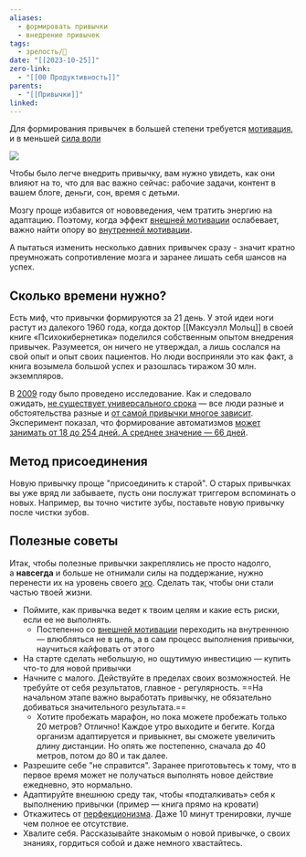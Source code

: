 ```yaml
---
aliases:
  - формировать привычки
  - внедрение привычек
tags:
  - зрелость/🌱
date: "[[2023-10-25]]"
zero-link:
  - "[[00 Продуктивность]]"
parents:
  - "[[Привычки]]"
linked:
---
```

Для формирования привычек в большей степени требуется [мотивация](Мотивация.md), и в меньшей [сила воли](Сила%20воли.md)

![](Мозг.md#^76f241)

Чтобы было легче внедрить привычку, вам нужно увидеть, как они влияют на то, что для вас важно сейчас: рабочие задачи, контент в вашем блоге, деньги, сон, время с детьми.

Мозгу проще избавится от нововведения, чем тратить энергию на адаптацию. Поэтому, когда эффект [внешней мотивации](Внешняя%20мотивация.md) ослабевает, важно найти опору во [внутренней мотивации](Внутренняя%20мотивация.md).

А пытаться изменить несколько давних привычек сразу - значит кратно преумножать сопротивление мозга и заранее лишать себя шансов на успех.
## Сколько времени нужно?
Есть миф, что привычки формируются за 21 день. У этой идеи ноги растут из далекого 1960 года, когда доктор [[Максуэлл Мольц]] в своей книге «Психокибернетика» поделился собственным опытом внедрения привычек. Разумеется, он ничего не утверждал, а лишь сослался на свой опыт и опыт своих пациентов. Но люди восприняли это как факт, а книга возымела большой успех и разошлась тиражом 30 млн. экземпляров.

В [2009](2009.md) году было проведено исследование. Как и следовало ожидать, [не существует универсального срока](https://centrespringmd.com/docs/How%20Habits%20are%20Formed.pdf) — все люди разные и обстоятельства разные и [от самой привычки многое зависит](https://centrespringmd.com/docs/How%20Habits%20are%20Formed.pdf). Эксперимент показал, что формирование автоматизмов [может занимать от 18 до 254 дней. А среднее значение — 66 дней](https://centrespringmd.com/docs/How%20Habits%20are%20Formed.pdf).

## Метод присоединения
Новую привычку проще "присоединить к старой". О старых привычках вы уже вряд ли забываете, пусть они послужат триггером вспоминать о новых. Например, вы точно чистите зубы, поставьте новую привычку после чистки зубов.

## Полезные советы
Итак, чтобы полезные привычки закреплялись не просто надолго, а **навсегда** и больше не отнимали силы на поддержание, нужно перенести их на уровень своего [эго](knowledge/human/Идентичность.md). Сделать так, чтобы они стали частью твоей жизни.

- Поймите, как привычка ведет к твоим целям и какие есть риски, если ее не выполнять.
	- Постепенно со [внешней мотивации](knowledge/productivity/other/Внешняя%20мотивация.md) переходить на внутреннюю — влюбляться не в цель, а в сам процесс выполнения привычки, научиться кайфовать от этого
- На старте сделать небольшую, но ощутимую инвестицию — купить что-то для новой привычки
- Начните с малого. Действуйте в пределах своих возможностей. Не требуйте от себя результатов, главное - регулярность.  ==На начальном этапе важно выработать привычку, не обязательно добиваться значительного результата.==
	- Хотите пробежать марафон, но пока можете пробежать только 20 метров? Отлично! Каждое утро выходите и бегите. Когда организм адаптируется и привыкнет, вы сможете увеличить длину дистанции. Но опять же постепенно, сначала до 40 метров, потом до 80 и так далее.
- Разрешите себе "не справится". Заранее приготовьтесь к тому, что в первое время может не получаться выполнять новое действие ежедневно, это нормально.
- Адаптируйте внешнюю среду так, чтобы «подталкивать» себя к выполнению привычки (пример — книга прямо на кровати)
- Откажитесь от [перфекционизма](Перфекционизм.md). Даже 10 минут тренировки, лучше чем полное ее отсутствие.
- Хвалите себя. Рассказывайте знакомым о новой привычке, о своих знаниях, гордиться собой и даже немного хвастайтесь.